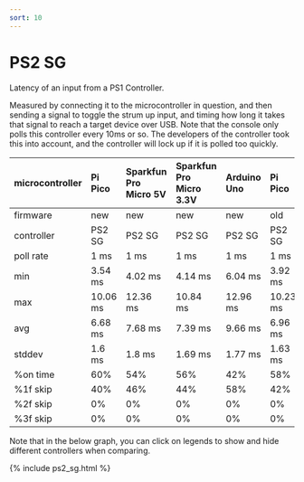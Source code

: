```yaml
---
sort: 10
---
```


# PS2 SG

Latency of an input from a PS1 Controller.

Measured by connecting it to the microcontroller in question, and then sending a signal to toggle the strum up input, and timing how long it takes that signal to reach a target device over USB.
Note that the console only polls this controller every 10ms or so. The developers of the controller took this into account, and the controller will lock up if it is polled too quickly.

| microcontroller | Pi Pico  | Sparkfun Pro Micro 5V | Sparkfun Pro Micro 3.3V | Arduino Uno | Pi Pico  | Sparkfun Pro Micro 5V | Sparkfun Pro Micro 3.3V | Arduino Uno |
| :-------------- | :------- | :-------------------- | :---------------------- | :---------- | :------- | :-------------------- | :---------------------- | :---------- |
| firmware        | new      | new                   | new                     | new         | old      | old                   | old                     | old         |
| controller      | PS2 SG   | PS2 SG                | PS2 SG                  | PS2 SG      | PS2 SG   | PS2 SG                | PS2 SG                  | PS2 SG      |
| poll rate       | 1 ms     | 1 ms                  | 1 ms                    | 1 ms        | 1 ms     | 1 ms                  | 1 ms                    | 1 ms        |
| min             | 3.54 ms  | 4.02 ms               | 4.14 ms                 | 6.04 ms     | 3.92 ms  | 4.82 ms               | 5.2 ms                  | 1.77 ms     |
| max             | 10.06 ms | 12.36 ms              | 10.84 ms                | 12.96 ms    | 10.23 ms | 13.48 ms              | 11.46 ms                | 12.07 ms    |
| avg             | 6.68 ms  | 7.68 ms               | 7.39 ms                 | 9.66 ms     | 6.96 ms  | 8.77 ms               | 8.4 ms                  | 8.55 ms     |
| stddev          | 1.6 ms   | 1.8 ms                | 1.69 ms                 | 1.77 ms     | 1.63 ms  | 1.89 ms               | 1.62 ms                 | 1.75 ms     |
| %on time        | 60%      | 54%                   | 56%                     | 42%         | 58%      | 47%                   | 50%                     | 49%         |
| %1f skip        | 40%      | 46%                   | 44%                     | 58%         | 42%      | 53%                   | 50%                     | 51%         |
| %2f skip        | 0%       | 0%                    | 0%                      | 0%          | 0%       | 0%                    | 0%                      | 0%          |
| %3f skip        | 0%       | 0%                    | 0%                      | 0%          | 0%       | 0%                    | 0%                      | 0%          |

Note that in the below graph, you can click on legends to show and hide different controllers when comparing.

{% include ps2_sg.html %}
